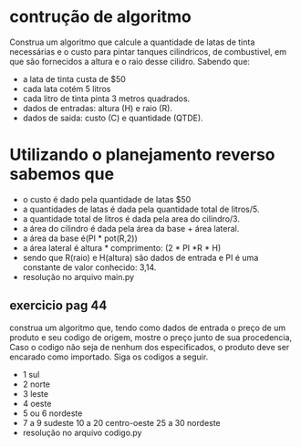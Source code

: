 # contrução de algoritmo
Construa um algoritmo que calcule a quantidade de latas de tinta necessárias e o custo para pintar tanques cilindricos, de combustivel, em que são fornecidos a altura  e o raio desse cilidro. Sabendo que:
- a lata de tinta custa de $50
- cada lata cotém 5 litros
- cada litro de tinta pinta 3 metros quadrados.
- dados de entradas: altura (H) e raio (R).
- dados de saida: custo (C) e quantidade (QTDE).
# Utilizando o planejamento reverso sabemos que
- o custo é dado pela quantidade de latas $50
- a quantidades de latas é dada pela quantidade total de litros/5.
- a quantidade total de litros é dada pela area do cilindro/3.
- a área do cilindro é dada pela área da base + área lateral.
- a área da base é(PI * pot(R,2))
- a área lateral é altura * comprimento: (2 * PI *R * H)
- sendo que R(raio) e H(altura) são dados de entrada e PI é uma constante de valor conhecido: 3,14. 
- resolução no arquivo main.py
## exercicio pag 44
construa um algoritmo que, tendo como dados de entrada o preço de um produto e seu codigo de origem, mostre o preço junto de sua procedencia, Caso o codigo não seja de nenhum dos especificados, o produto deve ser encarado como importado. Siga os codigos a seguir.
- 1 sul
- 2 norte
- 3 leste
- 4 oeste
- 5 ou 6 nordeste
- 7 a 9 sudeste
10 a 20 centro-oeste
25 a 30 nordeste
- resolução no arquivo codigo.py
